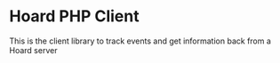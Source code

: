 # Hoard PHP Client

This is the client library to track events and get information back from a Hoard server